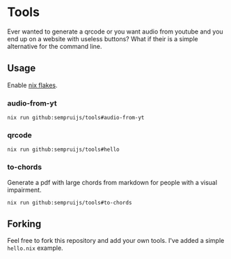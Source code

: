 # Tools

Ever wanted to generate a qrcode or you want audio from youtube and you end up on a website with useless buttons?
What if their is a simple alternative for the command line.

## Usage

Enable [nix flakes](https://nixos.wiki/wiki/Flakes).

### audio-from-yt

```shell
nix run github:sempruijs/tools#audio-from-yt
```

### qrcode

```shell
nix run github:sempruijs/tools#hello
```

### to-chords

Generate a pdf with large chords from markdown for people with a visual impairment.

```shell
nix run github:sempruijs/tools#to-chords
```

## Forking

Feel free to fork this repository and add your own tools.
I've added a simple ```hello.nix``` example.
